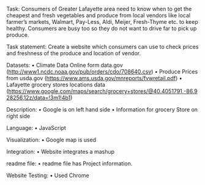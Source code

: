  
 Task: Consumers of Greater Lafayette area need to know when to get the cheapest and fresh vegetables and produce from local vendors like local farmer’s markets, Walmart, Pay-Less, Aldi, Meijer, Fresh-Thyme etc. to keep healthy. Consumers are busy too so they do not want to drive far to pick up produce. 
 
Task statement: Create a website which consumers can use to check prices and freshness of the produce and location of vendor.

Datasets:
•	Climate Data Online form data.gov (http://www1.ncdc.noaa.gov/pub/orders/cdo/708640.csv)
•	Produce Prices from usda.gov (https://www.ams.usda.gov/mnreports/fvwretail.pdf)
•	Lafayette grocery stores locations data (https://www.google.com/maps/search/grocery+stores/@40.4051791,-86.928256,12z/data=!3m1!4b1)

Description:
•	Google is on left hand side
•	Information for grocery Store on right side 

Language:
•	JavaScript

Visualization:
•	Google map is used

Integration:
•	Website integrates a mashup

readme file:
•	readme file has Project information.

Website Testing:
•	Used Chrome


